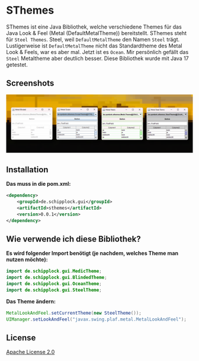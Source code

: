 # SThemes

SThemes ist eine Java Bibliothek, welche verschiedene Themes für das Java Look & Feel (Metal (DefaultMetalTheme)) bereitstellt.
SThemes steht für `Steel Themes`. Steel, weil `DefaultMetalTheme` den Namen `Steel` trägt.
Lustigerweise ist `DefaultMetalTheme` nicht das Standardtheme des Metal Look & Feels, war es aber mal. Jetzt ist es `Ocean`.
Mir persönlich gefällt das `Steel` Metaltheme aber deutlich besser.
Diese Bibliothek wurde mit Java 17 getestet.

## Screenshots

![](screenshots/banner.png)

## Installation

**Das muss in die pom.xml:**

```xml
<dependency>
    <groupId>de.schipplock.gui</groupId>
    <artifactId>sthemes</artifactId>
    <version>0.0.1</version>
</dependency>
```

## Wie verwende ich diese Bibliothek?

**Es wird folgender Import benötigt (je nachdem, welches Theme man nutzen möchte):**

```java
import de.schipplock.gui.MedicTheme;
import de.schipplock.gui.BlindedTheme;
import de.schipplock.gui.OceanTheme;
import de.schipplock.gui.SteelTheme;
```

**Das Theme ändern:**

```java
MetalLookAndFeel.setCurrentTheme(new SteelTheme());
UIManager.setLookAndFeel("javax.swing.plaf.metal.MetalLookAndFeel");
```

## License
[Apache License 2.0](https://choosealicense.com/licenses/apache-2.0/)